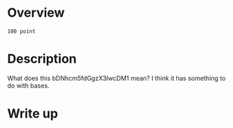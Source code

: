 # Overview #
`100 point`

# Description #
What does this bDNhcm5fdGgzX3IwcDM1 mean? I think it has something to do with bases.

# Write up #
